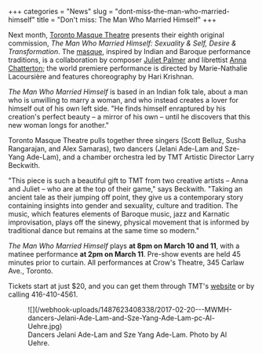 +++
categories = "News"
slug = "dont-miss-the-man-who-married-himself"
title = "Don&#039;t miss: The Man Who Married Himself"
+++

Next month, [Toronto Masque Theatre](/scene/companies/toronto-masque-theatre/) presents their eighth original commission, *The Man Who Married Himself: Sexuality & Self, Desire & Transformation*. The [masque](https://en.wikipedia.org/wiki/Masque), inspired by Indian and Baroque performance traditions, is a collaboration by composer [Juliet Palmer](/scene/people/juliet-palmer/) and librettist [Anna Chatterton](/scene/people/anna-chatterton/); the world premiere performance is directed by Marie-Nathalie Lacoursière and features choreography by Hari Krishnan.

*The Man Who Married Himself* is based in an Indian folk tale, about a man who is unwilling to marry a woman, and who instead creates a lover for himself out of his own left side. "He finds himself enraptured by his creation's perfect beauty – a mirror of his own – until he discovers that this new woman longs for another."

Toronto Masque Theatre pulls together three singers (Scott Belluz, Susha Rangarajan, and Alex Samaras), two dancers (Jelani Ade-Lam and Sze-Yang Ade-Lam), and a chamber orchestra led by TMT Artistic Director Larry Beckwith.

"This piece is such a beautiful gift to TMT from two creative artists – Anna and Juliet – who are at the top of their game," says Beckwith. "Taking an ancient tale as their jumping off point, they give us a contemporary story containing insights into gender and sexuality, culture and tradition. The music, which features elements of Baroque music, jazz and Karnatic improvisation, plays off the sinewy, physical movement that is informed by traditional dance but remains at the same time so modern."

*The Man Who Married Himself* plays **at 8pm on March 10 and 11**, with a matinee performance **at 2pm on March 11**. Pre-show events are held 45 minutes prior to curtain. All performances at Crow's Theatre, 345 Carlaw Ave., Toronto.

Tickets start at just $20, and you can get them through TMT's [website](http://torontomasquetheatre.com/node/59) or by calling 416-410-4561.

<figure data-type="image">
![](/webhook-uploads/1487623408338/2017-02-20---MWMH-dancers-Jelani-Ade-Lam-and-Sze-Yang-Ade-Lam-pc-Al-Uehre.jpg)
<figcaption>Dancers Jelani Ade-Lam and Sze Yang Ade-Lam. Photo by Al Uehre.</figcaption>
</figure>


